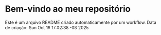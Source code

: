 # Bem-vindo ao meu repositório
Este é um arquivo README criado automaticamente por um workflow.
Data de criação: Sun Oct 19 17:02:38 -03 2025
